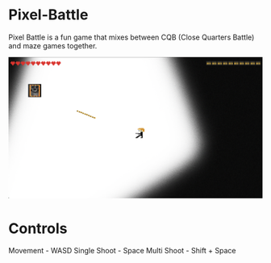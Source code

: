 # Pixel-Battle
Pixel Battle is a fun game that mixes between CQB (Close Quarters Battle) and maze games together.

![alt text](https://github.com/EnCoder199/Pixel-Battle/blob/main/Screenshots/image.png?raw=true)

# Controls
Movement - WASD
Single Shoot - Space
Multi Shoot - Shift + Space